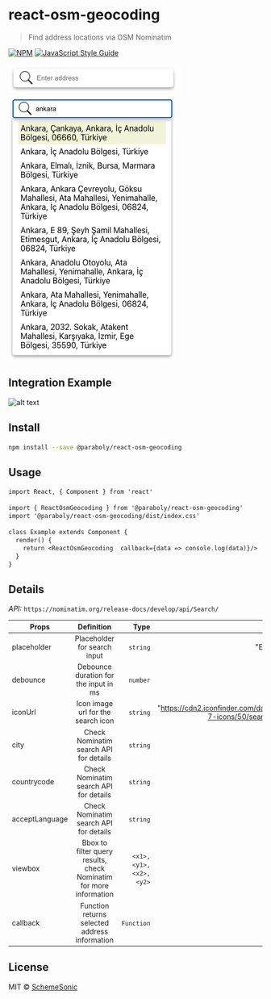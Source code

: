 # react-osm-geocoding

> Find address locations via OSM Nominatim

[![NPM](https://img.shields.io/npm/v/react-osm-geocoding.svg)](https://www.npmjs.com/package/@paraboly/react-osm-geocoding) [![JavaScript Style Guide](https://img.shields.io/badge/code_style-standard-brightgreen.svg)](https://standardjs.com)

![alt text](./images/search.png)
![alt text](./images/result.png)
## Integration Example
![alt text](./images/integration.gif)
## Install

```bash
npm install --save @paraboly/react-osm-geocoding
```

## Usage

```tsx
import React, { Component } from 'react'

import { ReactOsmGeocoding } from '@paraboly/react-osm-geocoding'
import '@paraboly/react-osm-geocoding/dist/index.css'

class Example extends Component {
  render() {
    return <ReactOsmGeocoding  callback={data => console.log(data)}/>
  }
}
```
## Details
*API:* ```https://nominatim.org/release-docs/develop/api/Search/```

| Props        | Definition     | Type  | Default  |
| ------------- |:-------------:| -----:|-----:|
| placeholder   | Placeholder for search input          | `string` | "Enter address" |
| debounce      | Debounce duration for the input in ms | `number` | 1000 |
| iconUrl       | Icon image url for the search icon    | `string` |  "https://cdn2.iconfinder.com/data/icons/ios-7-icons/50/search-512.png"|
| city          | Check Nominatim search API for details| `string` | "" |
| countrycode   | Check Nominatim search API for details | `string` | "tr" |
| acceptLanguage| Check Nominatim search API for details | `string` | "tr" |
| viewbox       | Bbox to filter query results, check Nominatim for more information | `<x1>,<y1>,<x2>,<y2>` | "" |
| callback      | Function returns selected address information | `Function` | undefined |

## License

MIT © [SchemeSonic](https://github.com/SchemeSonic)

